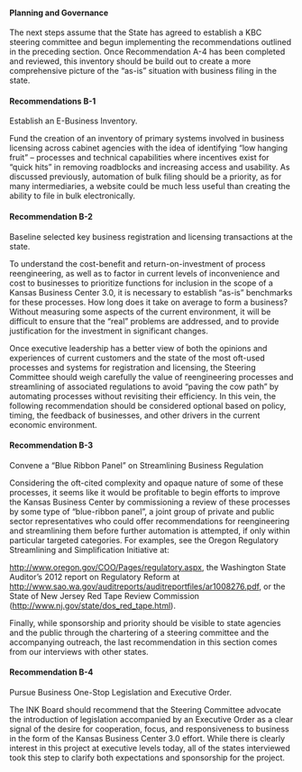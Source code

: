 #### Planning and Governance

The next steps assume that the State has agreed to establish a KBC steering committee and begun implementing the recommendations outlined in the preceding section. Once Recommendation A-4 has been completed and reviewed, this inventory should be build out to create a more comprehensive picture of the “as-is” situation with business filing in the state. 

#### Recommendations B-1

Establish an E-Business Inventory. 

Fund the creation of an inventory of primary systems involved in business licensing across cabinet agencies with the idea of identifying “low hanging fruit” – processes and technical capabilities where incentives exist for “quick hits” in removing roadblocks and increasing access and usability. As discussed previously, automation of bulk filing should be a priority, as for many intermediaries, a website could be much less useful than creating the ability to file in bulk electronically.


#### Recommendation B-2

Baseline selected key business registration and licensing transactions at the state.

To understand the cost-benefit and return-on-investment of process reengineering, as well as to factor in current levels of inconvenience and cost to businesses to prioritize functions for inclusion in the scope of a Kansas Business Center 3.0, it is necessary to establish “as-is” benchmarks for these processes.  How long does it take on average to form a business? Without measuring some aspects of the current environment, it will be difficult to ensure that the “real” problems are addressed, and to provide justification for the investment in significant changes.

Once executive leadership has a better view of both the opinions and experiences of current customers and the state of the most oft-used processes and systems for registration and licensing, the Steering Committee should weigh carefully the value of reengineering processes and streamlining of associated regulations to avoid “paving the cow path” by automating processes without revisiting their efficiency.  In this vein, the following recommendation should be considered optional based on policy, timing, the feedback of businesses, and other drivers in the current economic environment.

#### Recommendation B-3

Convene a “Blue Ribbon Panel” on Streamlining Business Regulation

Considering the oft-cited complexity and opaque nature of some of these processes, it seems like it would be profitable to begin efforts to improve the Kansas Business Center by commissioning a review of these processes by some type of “blue-ribbon panel”, a joint group of private and public sector representatives who could offer recommendations for reengineering and streamlining them before further automation is attempted, if only within particular targeted categories. For examples, see the Oregon Regulatory Streamlining and Simplification Initiative at:

http://www.oregon.gov/COO/Pages/regulatory.aspx, the Washington State Auditor’s 2012 report on Regulatory Reform at
http://www.sao.wa.gov/auditreports/auditreportfiles/ar1008276.pdf, or the State of New Jersey Red Tape Review Commission (http://www.nj.gov/state/dos_red_tape.html).

Finally, while sponsorship and priority should be visible to state agencies and the public through the chartering of a steering committee and the accompanying outreach, the last recommendation in this section comes from our interviews with other states.

#### Recommendation B-4

Pursue Business One-Stop Legislation and Executive Order. 

The INK Board should recommend that the Steering Committee advocate the introduction of legislation accompanied by an Executive Order as a clear signal of the desire for cooperation, focus, and responsiveness to business in the form of the Kansas Business Center 3.0 effort. While there is clearly interest in this project at executive levels today, all of the states interviewed took this step to clarify both expectations and sponsorship for the project.
